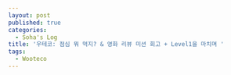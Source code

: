 ```yaml
---
layout: post
published: true
categories:
  - Soha's Log
title: '우테코: 점심 뭐 먹지? & 영화 리뷰 미션 회고 + Level1을 마치며 '
tags:
  - Wooteco
---
```

